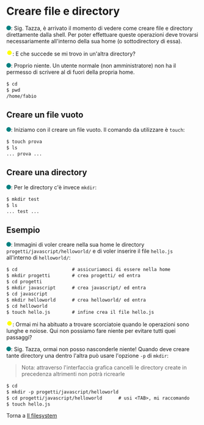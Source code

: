 # Creare file e directory

![](../../images/people/tess.png): Sig. Tazza, è arrivato il momento di vedere come
creare file e directory direttamente dalla shell. Per poter effettuare queste operazioni
deve trovarsi necessariamente all'interno della sua home (o sottodirectory di essa).

![](../../images/people/tazza.png): E che succede se mi trovo in un'altra directory?

![](../../images/people/tess.png): Proprio niente. Un utente normale (non amministratore)
non ha il permesso di scrivere al di fuori della propria home.

```
$ cd
$ pwd
/home/fabio
```

## Creare un file vuoto

![](../../images/people/tess.png): Iniziamo con il creare un file vuoto.
Il comando da utilizzare è `touch`:

```
$ touch prova
$ ls
... prova ...
```

## Creare una directory
![](../../images/people/tess.png): Per le directory c'è invece `mkdir`:

```
$ mkdir test
$ ls
... test ...
```

## Esempio
![](../../images/people/tess.png): Immagini di voler creare nella sua home le directory
`progetti/javascript/helloworld/` e di voler inserire il file `hello.js`
all'interno di `helloworld/`:

```
$ cd                    # assicuriamoci di essere nella home
$ mkdir progetti        # crea progetti/ ed entra
$ cd progetti
$ mkdir javascript      # crea javascript/ ed entra
$ cd javascript
$ mkdir helloworld      # crea helloworld/ ed entra
$ cd helloworld
$ touch hello.js        # infine crea il file hello.js
```

![](../../images/people/tazza.png): Ormai mi ha abituato a trovare scorciatoie quando
le operazioni sono lunghe e noiose. Qui non possiamo fare niente per evitare
tutti quei passaggi?

![](../../images/people/tess.png): Sig. Tazza, ormai non posso nasconderle niente!
Quando deve creare tante directory una dentro l'altra può usare l'opzione `-p` di `mkdir`:

> Nota: attraverso l'interfaccia grafica cancelli le directory create in precedenza
altrimenti non potrà ricrearle

```
$ cd
$ mkdir -p progetti/javascript/helloworld
$ cd progetti/javascript/helloworld      # usi <TAB>, mi raccomando
$ touch hello.js
```

Torna a [Il filesystem](../summary.md)
